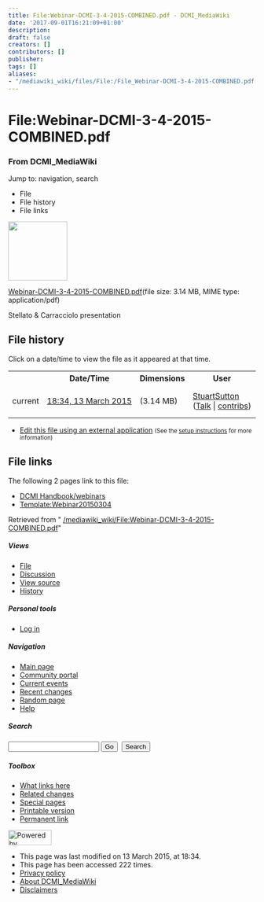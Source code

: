 ```yaml
---
title: File:Webinar-DCMI-3-4-2015-COMBINED.pdf - DCMI_MediaWiki
date: '2017-09-01T16:21:09+01:00'
description: 
draft: false
creators: []
contributors: []
publisher: 
tags: []
aliases:
- "/mediawiki_wiki/files/File:/File_Webinar-DCMI-3-4-2015-COMBINED.pdf.html"
---
```


<a id="top"></a>
# File:Webinar-DCMI-3-4-2015-COMBINED.pdf

### From DCMI\_MediaWiki

Jump to: navigation, search
<!-- start content -->
- File
- File history
- File links

 [<img alt="" src="/skins/common/images/icons/fileicon-pdf.png" width="120" height="120">](/mediawiki_wiki/files/Webinar-DCMI-3-4-2015-COMBINED.pdf)

[Webinar-DCMI-3-4-2015-COMBINED.pdf](/mediawiki_wiki/files/Webinar-DCMI-3-4-2015-COMBINED.pdf)‎(file size: 3.14 MB, MIME type: application/pdf)

Stellato & Carracciolo presentation

<!-- 
NewPP limit report
Preprocessor node count: 1/1000000
Post-expand include size: 0/2097152 bytes
Template argument size: 0/2097152 bytes
Expensive parser function count: 0/100
-->
## File history

Click on a date/time to view the file as it appeared at that time.

<table class="wikitable filehistory">
  <tr>
    <td></td>
    <th>Date/Time</th>
    <th>Dimensions</th>
    <th>User</th>
    <th>Comment</th>
  </tr>
  <tr>
    <td>current</td>
    <td class="filehistory-selected" style="white-space: nowrap;"><a href="/mediawiki_wiki/files/Webinar-DCMI-3-4-2015-COMBINED.pdf">18:34, 13 March 2015</a></td>
    <td> <span style="white-space: nowrap;">(3.14 MB)</span>
    </td>
    <td>
      <a href="/index.php?title=User:StuartSutton&amp;action=edit&amp;redlink=1" class="new mw-userlink" title="User:StuartSutton (page does not exist)">StuartSutton</a> <span style="white-space: nowrap;"> <span class="mw-usertoollinks">(<a href="/index.php?title=User_talk:StuartSutton&amp;action=edit&amp;redlink=1" class="new" title="User talk:StuartSutton (page does not exist)">Talk</a> | <a href="/index.php/Special:Contributions/StuartSutton" title="Special:Contributions/StuartSutton">contribs</a>)</span></span>
    </td>
    <td> <span class="comment">(Stellato &amp; Carracciolo presentation)</span>
    </td>
  </tr>
</table>

  

- [Edit this file using an external application](/index.php?title=File:Webinar-DCMI-3-4-2015-COMBINED.pdf&action=edit&externaledit=true&mode=file "File:Webinar-DCMI-3-4-2015-COMBINED.pdf") <small>(See the <a href="http://www.mediawiki.org/wiki/Manual:External_editors" class="external text" rel="nofollow">setup instructions</a> for more information)</small>

## File links

The following 2 pages link to this file:

- [DCMI Handbook/webinars](/index.php/DCMI_Handbook/webinars "DCMI Handbook/webinars")
- [Template:Webinar20150304](/index.php/Template:Webinar20150304 "Template:Webinar20150304")

Retrieved from " [/mediawiki_wiki/File:Webinar-DCMI-3-4-2015-COMBINED.pdf](/mediawiki_wiki/files/File:/File:Webinar-DCMI-3-4-2015-COMBINED.pdf.html)"

<!-- end content -->

##### Views

- [File](/mediawiki_wiki/files/File:/File:Webinar-DCMI-3-4-2015-COMBINED.pdf.html)
- [Discussion](/index.php?title=File_talk:Webinar-DCMI-3-4-2015-COMBINED.pdf&action=edit&redlink=1 "Discussion about the content page [t]")
- [View source](/index.php?title=File:Webinar-DCMI-3-4-2015-COMBINED.pdf&action=edit "This page is protected.
You can view its source [e]")
- [History](/index.php?title=File:Webinar-DCMI-3-4-2015-COMBINED.pdf&action=history "Past revisions of this page [h]")

##### Personal tools

- [Log in](/index.php?title=Special:UserLogin&returnto=File:Webinar-DCMI-3-4-2015-COMBINED.pdf "You are encouraged to log in; however, it is not mandatory [o]")

<script type="text/javascript"> if (window.isMSIE55) fixalpha(); </script>

##### Navigation

- [Main page](/index.php/Main_Page "Visit the main page [z]")
- [Community portal](/index.php/DCMI_MediaWiki:Community_portal "About the project, what you can do, where to find things")
- [Current events](/index.php/DCMI_MediaWiki:Current_events "Find background information on current events")
- [Recent changes](/index.php/Special:RecentChanges "The list of recent changes in the wiki [r]")
- [Random page](/index.php/Special:Random "Load a random page [x]")
- [Help](/index.php/Help:Contents "The place to find out")

##### <label for="searchInput">Search</label>

<form action="/index.php" id="searchform">
				<input type="hidden" name="title" value="Special:Search">
				<input id="searchInput" title="Search DCMI_MediaWiki" accesskey="f" type="search" name="search">
				<input type="submit" name="go" class="searchButton" id="searchGoButton" value="Go" title="Go to a page with this exact name if exists"> 
				<input type="submit" name="fulltext" class="searchButton" id="mw-searchButton" value="Search" title="Search the pages for this text">
			</form>

##### Toolbox

- [What links here](/index.php/Special:WhatLinksHere/File:Webinar-DCMI-3-4-2015-COMBINED.pdf "List of all wiki pages that link here [j]")
- [Related changes](/index.php/Special:RecentChangesLinked/File:Webinar-DCMI-3-4-2015-COMBINED.pdf "Recent changes in pages linked from this page [k]")
- [Special pages](/index.php/Special:SpecialPages "List of all special pages [q]")
- [Printable version](/index.php?title=File:Webinar-DCMI-3-4-2015-COMBINED.pdf&printable=yes "Printable version of this page [p]")
- [Permanent link](/index.php?title=File:Webinar-DCMI-3-4-2015-COMBINED.pdf&oldid=9357 "Permanent link to this revision of the page")

<!-- end of the left (by default at least) column -->

 [<img src="/skins/common/images/poweredby_mediawiki_88x31.png" height="31" width="88" alt="Powered by MediaWiki">](http://www.mediawiki.org/)

- This page was last modified on 13 March 2015, at 18:34.
- This page has been accessed 222 times.
- [Privacy policy](/index.php/DCMI_MediaWiki:Privacy_policy "DCMI MediaWiki:Privacy policy")
- [About DCMI\_MediaWiki](/index.php/DCMI_MediaWiki:About "DCMI MediaWiki:About")
- [Disclaimers](/index.php/DCMI_MediaWiki:General_disclaimer "DCMI MediaWiki:General disclaimer")

<script>if (window.runOnloadHook) runOnloadHook();</script><!-- Served in 0.514 secs. -->
